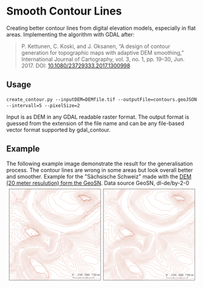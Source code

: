 # Smooth Contour Lines
Creating better contour lines from digital elevation models, especially in flat areas. Implementing the algorithm with GDAL after:

> P. Kettunen, C. Koski, and J. Oksanen, “A design of contour generation for topographic maps with adaptive DEM smoothing,” International Journal of Cartography, vol. 3, no. 1, pp. 19–30, Jun. 2017. 
DOI: [10.1080/23729333.2017.1300998](http://dx.doi.org/10.1080/23729333.2017.1300998)


## Usage
 
    create_contour.py --inputDEM=DEMfile.tif --outputFile=contours.geoJSON --intervall=5 --pixelSize=2

Input is as DEM in any GDAL readable raster format. The output format is guessed from the extension of the file name and can be any file-based vector format supported by gdal_contour.

## Example

The following example image demonstrate the result for the generalisation process. The contour lines are wrong in some areas but look overall better and smoother. Example for the "Sächsische Schweiz" made with the [DEM (20 meter resulution) form the GeoSN](https://www.geodaten.sachsen.de/digitale-hoehenmodelle-3994.html). Data source GeoSN, dl-de/by-2-0 
![Example](contour_example.png)

